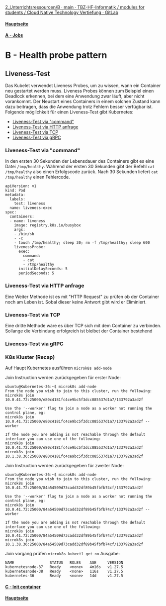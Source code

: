 [2_Unterrichtsressourcen/B · main · TBZ-HF-Informatik / modules for students / Cloud Native Technology Vertiefung · GitLab](https://gitlab.com/ch-tbz-hf/Stud/v-cnt/-/tree/main/2_Unterrichtsressourcen/B)
#### [Hauptseite](/README.md)
#### [A - Jobs](/aufgaben/A%20-%20Jobs.md)
# B - Health probe pattern

## Liveness-Test
Das Kubelet verwendet Liveness Probes, um zu wissen, wann ein Container neu gestartet werden muss. Liveness Probes können zum Beispiel einen Deadlock erkennen, bei dem eine Anwendung zwar läuft, aber nicht vorankommt. Der Neustart eines Containers in einem solchen Zustand kann dazu beitragen, dass die Anwendung trotz Fehlern besser verfügbar ist.
Folgende möglichkeit für einen Liveness-Test gibt Kubernetes:
- [Liveness-Test via "command"](#liveness-test-via-command)
- [Liveness-Test via HTTP anfrage](#liveness-test-via-command)
- [Liveness-Test via TCP](#liveness-test-via-command)
- [Liveness-Test via gRPC](#liveness-test-via-command)

### Liveness-Test via "command"

In den ersten 30 Sekunden der Lebensdauer des Containers gibt es eine Datei `/tmp/healthy`. Während der ersten 30 Sekunden gibt der Befehl `cat /tmp/healthy` also einen Erfolgscode zurück. Nach 30 Sekunden liefert `cat /tmp/healthy` einen Fehlercode.
```
apiVersion: v1
kind: Pod
metadata:
  labels:
    test: liveness
  name: liveness-exec
spec:
  containers:
  - name: liveness
    image: registry.k8s.io/busybox
    args:
    - /bin/sh
    - -c
    - touch /tmp/healthy; sleep 30; rm -f /tmp/healthy; sleep 600
    livenessProbe:
      exec:
        command:
        - cat
        - /tmp/healthy
      initialDelaySeconds: 5
      periodSeconds: 5 
```




### Liveness-Test via HTTP anfrage
Eine Weiter Methode ist es mit "HTTP Request" zu prüfen ob der Container noch am Leben ist. Sobal dieser keine Antwort gibt wird er Eliminiert.

### Liveness-Test via TCP
Eine dritte Methode wäre es über TCP sich mit dem Container zu verbinden. Sollange die Verbindung erfolgreich ist bleibet der Container bestehend

### Liveness-Test via gRPC


### K8s Kluster (Recap)

Auf Haupt Kubernetes ausführen `microk8s add-node`

Join Instruction werden zurückgegeben für erster Node:
```
ubuntu@Kubernetes-36:~$ microk8s add-node
From the node you wish to join to this cluster, run the following:
microk8s join 10.0.41.72:25000/e80c4181fc4ce9bc5f3dcc085537d1a7/133792a3ad2f

Use the '--worker' flag to join a node as a worker not running the control plane, eg:
microk8s join 10.0.41.72:25000/e80c4181fc4ce9bc5f3dcc085537d1a7/133792a3ad2f --worker

If the node you are adding is not reachable through the default interface you can use one of the following:
microk8s join 10.0.41.72:25000/e80c4181fc4ce9bc5f3dcc085537d1a7/133792a3ad2f
microk8s join 10.1.38.36:25000/e80c4181fc4ce9bc5f3dcc085537d1a7/133792a3ad2f
```
Join Instruction werden zurückgegeben für zweiter Node:
```
ubuntu@Kubernetes-36:~$ microk8s add-node
From the node you wish to join to this cluster, run the following:
microk8s join 10.0.41.72:25000/84a54509d73cadd32df89b45fbfb74cf/133792a3ad2f

Use the '--worker' flag to join a node as a worker not running the control plane, eg:
microk8s join 10.0.41.72:25000/84a54509d73cadd32df89b45fbfb74cf/133792a3ad2f --worker

If the node you are adding is not reachable through the default interface you can use one of the following:
microk8s join 10.0.41.72:25000/84a54509d73cadd32df89b45fbfb74cf/133792a3ad2f
microk8s join 10.1.38.36:25000/84a54509d73cadd32df89b45fbfb74cf/133792a3ad2f
```
Join vorgang prüfen `microk8s kubectl get no`
Ausgabe:
```ubuntu@Kubernetes-36:~$ microk8s kubectl get no
NAME                STATUS   ROLES    AGE     VERSION
kubernetesnode-37   Ready    <none>   4m16s   v1.27.5
kubernetesnode-38   Ready    <none>   116s    v1.27.5
kubernetes-36       Ready    <none>   14d     v1.27.5
```



#### [C - Init container](/aufgaben/C%20-%20Init%20container.md)
#### [Hauptseite](/README.md)